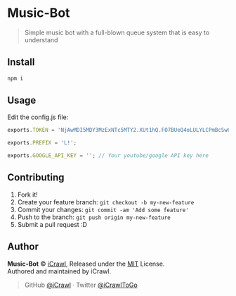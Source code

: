# Music-Bot
> Simple music bot with a full-blown queue system that is easy to understand

## Install

```bash
npm i
```

## Usage

Edit the config.js file:

```js
exports.TOKEN = 'NjAwMDI5MDY3MzExNTc5MTY2.XUt1hQ.FO7BUeQ4oLULYLCPmBcSw6TcMpY';

exports.PREFIX = 'L!';

exports.GOOGLE_API_KEY = ''; // Your youtube/google API key here
```

## Contributing

1. Fork it!
2. Create your feature branch: `git checkout -b my-new-feature`
3. Commit your changes: `git commit -am 'Add some feature'`
4. Push to the branch: `git push origin my-new-feature`
5. Submit a pull request :D

## Author

**Music-Bot** © [iCrawl](https://github.com/iCrawl), Released under the [MIT](https://github.com/iCrawl/Music-Bot/blob/master/LICENSE) License.<br>
Authored and maintained by iCrawl.

> GitHub [@iCrawl](https://github.com/iCrawl) · Twitter [@iCrawlToGo](https://twitter.com/iCrawlToGo)

